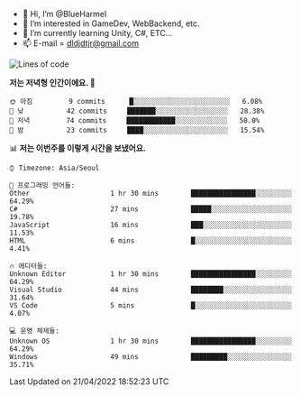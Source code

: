 - 👋 Hi, I’m @BlueHarmel
- 👀 I’m interested in GameDev, WebBackend, etc.
- 🌱 I’m currently learning Unity, C#, ETC...
- 📫 E-mail = dldjdtjr@gmail.com
  <!--START_SECTION:waka-->
![Lines of code](https://img.shields.io/badge/%EC%A0%80%EB%8A%94%20%EC%97%AC%ED%83%9C%EA%B9%8C%EC%A7%80%20--128%20Thousand%20%EC%A4%84%EC%9D%98%20%EC%BD%94%EB%93%9C%EB%A5%BC%20%EC%9E%91%EC%84%B1%ED%96%88%EC%96%B4%EC%9A%94.-blue)

**저는 저녁형 인간이에요. 🦉** 

```text
🌞 아침         9 commits      █░░░░░░░░░░░░░░░░░░░░░░░░   6.08% 
🌆 낮　         42 commits     ███████░░░░░░░░░░░░░░░░░░   28.38% 
🌃 저녁         74 commits     ████████████░░░░░░░░░░░░░   50.0% 
🌙 밤　         23 commits     ████░░░░░░░░░░░░░░░░░░░░░   15.54%

```


📊 **저는 이번주를 이렇게 시간을 보냈어요.** 

```text
⌚︎ Timezone: Asia/Seoul

💬 프로그래밍 언어들: 
Other                    1 hr 30 mins        ████████████████░░░░░░░░░   64.29% 
C#                       27 mins             █████░░░░░░░░░░░░░░░░░░░░   19.78% 
JavaScript               16 mins             ███░░░░░░░░░░░░░░░░░░░░░░   11.53% 
HTML                     6 mins              █░░░░░░░░░░░░░░░░░░░░░░░░   4.41%

🔥 에디터들: 
Unknown Editor           1 hr 30 mins        ████████████████░░░░░░░░░   64.29% 
Visual Studio            44 mins             ████████░░░░░░░░░░░░░░░░░   31.64% 
VS Code                  5 mins              █░░░░░░░░░░░░░░░░░░░░░░░░   4.07%

💻 운영 체제들: 
Unknown OS               1 hr 30 mins        ████████████████░░░░░░░░░   64.29% 
Windows                  49 mins             █████████░░░░░░░░░░░░░░░░   35.71%

```


 Last Updated on 21/04/2022 18:52:23 UTC
<!--END_SECTION:waka-->
<!---
BlueHarmel/BlueHarmel is a ✨ special ✨ repository because its `README.md` (this file) appears on your GitHub profile.
You can click the Preview link to take a look at your changes.
--->

